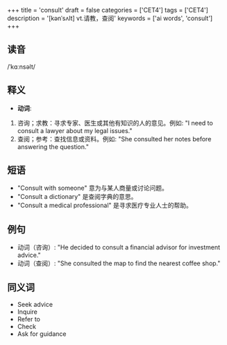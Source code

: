 +++
title = 'consult'
draft = false
categories = ['CET4']
tags = ['CET4']
description = '[kənˈsʌlt] vt.请教，查阅'
keywords = ['ai words', 'consult']
+++

## 读音
/ˈkɑːnsəlt/

## 释义
- **动词**:
1. 咨询；求教：寻求专家、医生或其他有知识的人的意见。例如: "I need to consult a lawyer about my legal issues."
2. 查阅；参考：查找信息或资料。例如: "She consulted her notes before answering the question."

## 短语
- "Consult with someone" 意为与某人商量或讨论问题。
- "Consult a dictionary" 是查阅字典的意思。
- "Consult a medical professional" 是寻求医疗专业人士的帮助。

## 例句
- 动词（咨询）: "He decided to consult a financial advisor for investment advice."
- 动词（查阅）: "She consulted the map to find the nearest coffee shop."

## 同义词
- Seek advice
- Inquire
- Refer to
- Check
- Ask for guidance
